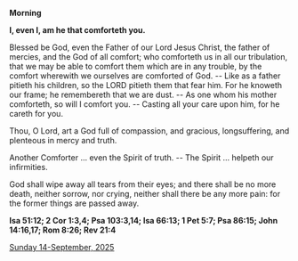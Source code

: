 **Morning**

**I, even I, am he that comforteth you.**
 
Blessed be God, even the Father of our Lord Jesus Christ, the father of mercies, and the God of all comfort; who comforteth us in all our tribulation, that we may be able to comfort them which are in any trouble, by the comfort wherewith we ourselves are comforted of God. -- Like as a father pitieth his children, so the LORD pitieth them that fear him. For he knoweth our frame; he remembereth that we are dust. -- As one whom his mother comforteth, so will I comfort you. -- Casting all your care upon him, for he careth for you.
 
Thou, O Lord, art a God full of compassion, and gracious, longsuffering, and plenteous in mercy and truth.
 
Another Comforter ... even the Spirit of truth. -- The Spirit ... helpeth our infirmities.
 
God shall wipe away all tears from their eyes; and there shall be no more death, neither sorrow, nor crying, neither shall there be any more pain: for the former things are passed away.  

**Isa 51:12; 2 Cor 1:3,4; Psa 103:3,14; Isa 66:13; 1 Pet 5:7; Psa 86:15; John 14:16,17; Rom 8:26; Rev 21:4**

[Sunday 14-September, 2025](https://t.me/daily_light)
